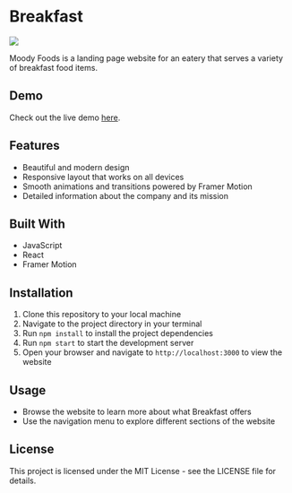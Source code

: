 # Breakfast

![](https://i.imgur.com/KSRQBos.png)

Moody Foods is a landing page website for an eatery that serves a variety of breakfast food items.

## Demo
Check out the live demo [here](https://moody-foods.netlify.app/).

## Features

- Beautiful and modern design
- Responsive layout that works on all devices
- Smooth animations and transitions powered by Framer Motion
- Detailed information about the company and its mission

## Built With

- JavaScript
- React
- Framer Motion

## Installation

1.  Clone this repository to your local machine
2.  Navigate to the project directory in your terminal
3.  Run `npm install` to install the project dependencies
4.  Run `npm start` to start the development server
5.  Open your browser and navigate to `http://localhost:3000` to view the website

## Usage

- Browse the website to learn more about what Breakfast offers
- Use the navigation menu to explore different sections of the website

## License

This project is licensed under the MIT License - see the LICENSE file for details.
